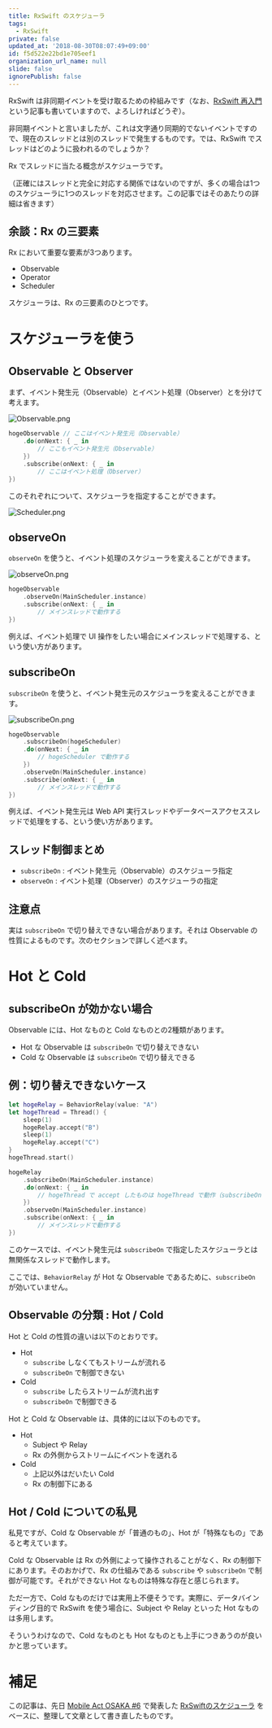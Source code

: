 ```yaml
---
title: RxSwift のスケジューラ
tags:
  - RxSwift
private: false
updated_at: '2018-08-30T08:07:49+09:00'
id: f5d522e22bd1e705eef1
organization_url_name: null
slide: false
ignorePublish: false
---
```

RxSwift は非同期イベントを受け取るための枠組みです（なお、[RxSwift 再入門](https://qiita.com/usamik26/items/444d6dd7386b2949c06b) という記事も書いていますので、よろしければどうぞ）。

非同期イベントと言いましたが、これは文字通り同期的でないイベントですので、現在のスレッドとは別のスレッドで発生するものです。では、RxSwift でスレッドはどのように扱われるのでしょうか？

Rx でスレッドに当たる概念がスケジューラです。

（正確にはスレッドと完全に対応する関係ではないのですが、多くの場合は1つのスケジューラに1つのスレッドを対応させます。この記事ではそのあたりの詳細は省きます）

## 余談：Rx の三要素

Rx において重要な要素が3つあります。

* Observable
* Operator
* Scheduler

スケジューラは、Rx の三要素のひとつです。

# スケジューラを使う

## Observable と Observer

まず、イベント発生元（Observable）とイベント処理（Observer）とを分けて考えます。

![Observable.png](https://qiita-image-store.s3.amazonaws.com/0/6204/c38dc8be-c5d4-87d2-f83d-f63bc242ac4f.png)

```swift
hogeObservable // ここはイベント発生元（Observable）
    .do(onNext: { _ in
        // ここもイベント発生元（Observable） 
    })
    .subscribe(onNext: { _ in
        // ここはイベント処理（Observer）
})
```

このそれぞれについて、スケジューラを指定することができます。

![Scheduler.png](https://qiita-image-store.s3.amazonaws.com/0/6204/5bf447f1-aaf3-96e7-0385-7974fdc7cb47.png)

## observeOn

`observeOn` を使うと、イベント処理のスケジューラを変えることができます。

![observeOn.png](https://qiita-image-store.s3.amazonaws.com/0/6204/3e28f51f-644a-b774-7f79-8bd195cf6e64.png)

```swift
hogeObservable
    .observeOn(MainScheduler.instance)
    .subscribe(onNext: { _ in
        // メインスレッドで動作する
})
```

例えば、イベント処理で UI 操作をしたい場合にメインスレッドで処理する、という使い方があります。

## subscribeOn

`subscribeOn` を使うと、イベント発生元のスケジューラを変えることができます。

![subscribeOn.png](https://qiita-image-store.s3.amazonaws.com/0/6204/4d64a326-5427-0ac9-27b6-fc7efa60afbf.png)

```swift
hogeObservable
    .subscribeOn(hogeScheduler)
    .do(onNext: { _ in
        // hogeScheduler で動作する
    })
    .observeOn(MainScheduler.instance)
    .subscribe(onNext: { _ in
        // メインスレッドで動作する
})
```

例えば、イベント発生元は Web API 実行スレッドやデータベースアクセススレッドで処理をする、という使い方があります。

## スレッド制御まとめ

* `subscribeOn` : イベント発生元（Observable）のスケジューラ指定
* `observeOn` : イベント処理（Observer）のスケジューラの指定

## 注意点

実は `subscribeOn` で切り替えできない場合があります。それは Observable の性質によるものです。次のセクションで詳しく述べます。

# Hot と Cold

## subscribeOn が効かない場合

Observable には、Hot なものと Cold なものとの2種類があります。

* Hot な Observable は `subscribeOn` で切り替えできない
* Cold な Observable は `subscribeOn` で切り替えできる

## 例：切り替えできないケース

```swift
let hogeRelay = BehaviorRelay(value: "A")
let hogeThread = Thread() {
    sleep(1)
    hogeRelay.accept("B")
    sleep(1)
    hogeRelay.accept("C")
}
hogeThread.start()

hogeRelay
    .subscribeOn(MainScheduler.instance)
    .do(onNext: { _ in
        // hogeThread で accept したものは hogeThread で動作（subscribeOn が効いていない）
    })
    .observeOn(MainScheduler.instance)
    .subscribe(onNext: { _ in
        // メインスレッドで動作する
})
```

このケースでは、イベント発生元は `subscribeOn` で指定したスケジューラとは無関係なスレッドで動作します。

ここでは、`BehaviorRelay` が Hot な Observable であるために、`subscribeOn` が効いていません。

## Observable の分類 : Hot / Cold

Hot と Cold の性質の違いは以下のとおりです。

* Hot
    * `subscribe` しなくてもストリームが流れる
    * `subscribeOn` で制御できない
* Cold
    * `subscribe` したらストリームが流れ出す
    * `subscribeOn` で制御できる

Hot と Cold な Observable は、具体的には以下のものです。

* Hot
    * Subject や Relay
    * Rx の外側からストリームにイベントを送れる
* Cold
    * 上記以外はだいたい Cold
    * Rx の制御下にある

## Hot / Cold についての私見

私見ですが、Cold な Observable が「普通のもの」、Hot が「特殊なもの」であると考えています。

Cold な Observable は Rx の外側によって操作されることがなく、Rx の制御下にあります。そのおかげで、Rx の仕組みである `subscribe` や `subscribeOn` で制御が可能です。それができない Hot なものは特殊な存在と感じられます。

ただ一方で、Cold なものだけでは実用上不便そうです。実際に、データバインディング目的で RxSwift を使う場合に、Subject や Relay といった Hot なものは多用します。

そういうわけなので、Cold なものとも Hot なものとも上手につきあうのが良いかと思っています。

# 補足

この記事は、先日 [Mobile Act OSAKA #6](https://mobileact.connpass.com/event/93121/) で発表した [RxSwiftのスケジューラ](https://speakerdeck.com/usamik26/rxswift-scheduler) をベースに、整理して文章として書き直したものです。
